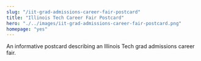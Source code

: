 ```yaml
--- 
slug: "/iit-grad-admissions-career-fair-postcard"
title: "Illinois Tech Career Fair Postcard"
hero: "./../images/iit-grad-admissions-career-fair-postcard.png"
homepage: "yes"
---
```


An informative postcard describing an Illinois Tech grad admissions career fair.